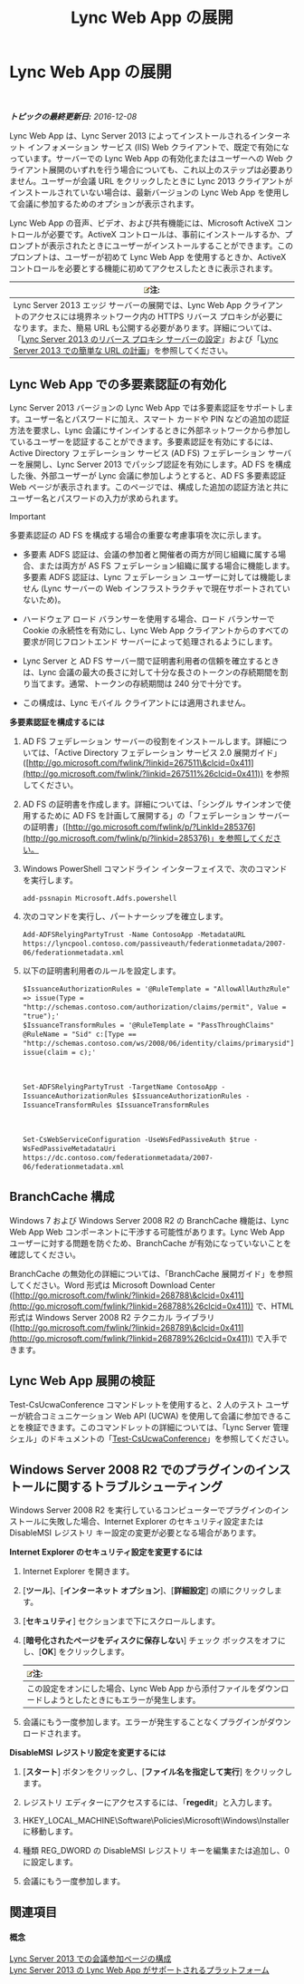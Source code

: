 ﻿---
title: Lync Web App の展開
TOCTitle: Lync Web App の展開
ms:assetid: b6301e98-051c-4e4b-8e10-ec922a8f508a
ms:mtpsurl: https://technet.microsoft.com/ja-jp/library/JJ205190(v=OCS.15)
ms:contentKeyID: 48273333
ms.date: 12/10/2016
mtps_version: v=OCS.15
ms.translationtype: HT
---

# Lync Web App の展開

 

_**トピックの最終更新日:** 2016-12-08_

Lync Web App は、Lync Server 2013 によってインストールされるインターネット インフォメーション サービス (IIS) Web クライアントで、既定で有効になっています。サーバーでの Lync Web App の有効化またはユーザーへの Web クライアント展開のいずれを行う場合についても、これ以上のステップは必要ありません。ユーザーが会議 URL をクリックしたときに Lync 2013 クライアントがインストールされていない場合は、最新バージョンの Lync Web App を使用して会議に参加するためのオプションが表示されます。

Lync Web App の音声、ビデオ、および共有機能には、Microsoft ActiveX コントロールが必要です。ActiveX コントロールは、事前にインストールするか、プロンプトが表示されたときにユーザーがインストールすることができます。このプロンプトは、ユーザーが初めて Lync Web App を使用するときか、ActiveX コントロールを必要とする機能に初めてアクセスしたときに表示されます。

<table>
<thead>
<tr class="header">
<th><img src="images/Gg412781.note(OCS.15).gif" title="note" alt="note" />注:</th>
</tr>
</thead>
<tbody>
<tr class="odd">
<td>Lync Server 2013 エッジ サーバーの展開では、Lync Web App クライアントのアクセスには境界ネットワーク内の HTTPS リバース プロキシが必要になります。また、簡易 URL も公開する必要があります。詳細については、「<a href="lync-server-2013-setting-up-reverse-proxy-servers.md">Lync Server 2013 のリバース プロキシ サーバーの設定</a>」および「<a href="lync-server-2013-planning-for-simple-urls.md">Lync Server 2013 での簡単な URL の計画</a>」を参照してください。</td>
</tr>
</tbody>
</table>


## Lync Web App での多要素認証の有効化

Lync Server 2013 バージョンの Lync Web App では多要素認証をサポートします。ユーザー名とパスワードに加え、スマート カードや PIN などの追加の認証方法を要求し、Lync 会議にサインインするときに外部ネットワークから参加しているユーザーを認証することができます。多要素認証を有効にするには、Active Directory フェデレーション サービス (AD FS) フェデレーション サーバーを展開し、Lync Server 2013 でパッシブ認証を有効にします。AD FS を構成した後、外部ユーザーが Lync 会議に参加しようとすると、AD FS 多要素認証 Web ページが表示されます。このページでは、構成した追加の認証方法と共にユーザー名とパスワードの入力が求められます。


> [!IMPORTANT]
> 多要素認証の AD FS を構成する場合の重要な考慮事項を次に示します。 
> <UL>
> <LI>
> <P>多要素 ADFS 認証は、会議の参加者と開催者の両方が同じ組織に属する場合、または両方が AS FS フェデレーション組織に属する場合に機能します。多要素 ADFS 認証は、Lync フェデレーション ユーザーに対しては機能しません (Lync サーバーの Web インフラストラクチャで現在サポートされていないため)。</P>
> <LI>
> <P>ハードウェア ロード バランサーを使用する場合、ロード バランサーで Cookie の永続性を有効にし、Lync Web App クライアントからのすべての要求が同じフロントエンド サーバーによって処理されるようにします。</P>
> <LI>
> <P>Lync Server と AD FS サーバー間で証明書利用者の信頼を確立するときは、Lync 会議の最大の長さに対して十分な長さのトークンの存続期間を割り当てます。通常、トークンの存続期間は 240 分で十分です。</P>
> <LI>
> <P>この構成は、Lync モバイル クライアントには適用されません。</P></LI></UL>



**多要素認証を構成するには**

1.  AD FS フェデレーション サーバーの役割をインストールします。詳細については、「Active Directory フェデレーション サービス 2.0 展開ガイド」([http://go.microsoft.com/fwlink/?linkid=267511\&clcid=0x411](http://go.microsoft.com/fwlink/?linkid=267511%26clcid=0x411)) を参照してください。

2.  AD FS の証明書を作成します。詳細については、「シングル サインオンで使用するために AD FS を計画して展開する」の「フェデレーション サーバーの証明書」([http://go.microsoft.com/fwlink/p/?LinkId=285376](http://go.microsoft.com/fwlink/p/?linkid=285376)」を参照してください。

3.  Windows PowerShell コマンドライン インターフェイスで、次のコマンドを実行します。
    
        add-pssnapin Microsoft.Adfs.powershell

4.  次のコマンドを実行し、パートナーシップを確立します。
    
        Add-ADFSRelyingPartyTrust -Name ContosoApp -MetadataURL https://lyncpool.contoso.com/passiveauth/federationmetadata/2007-06/federationmetadata.xml

5.  以下の証明書利用者のルールを設定します。
    
        $IssuanceAuthorizationRules = '@RuleTemplate = "AllowAllAuthzRule" => issue(Type = "http://schemas.contoso.com/authorization/claims/permit", Value = "true");'
        $IssuanceTransformRules = '@RuleTemplate = "PassThroughClaims" @RuleName = "Sid" c:[Type == "http://schemas.contoso.com/ws/2008/06/identity/claims/primarysid"]=> issue(claim = c);'

       &nbsp;
    
        Set-ADFSRelyingPartyTrust -TargetName ContosoApp -IssuanceAuthorizationRules $IssuanceAuthorizationRules -IssuanceTransformRules $IssuanceTransformRules

       &nbsp;
    
        Set-CsWebServiceConfiguration -UseWsFedPassiveAuth $true -WsFedPassiveMetadataUri https://dc.contoso.com/federationmetadata/2007-06/federationmetadata.xml

## BranchCache 構成

Windows 7 および Windows Server 2008 R2 の BranchCache 機能は、Lync Web App Web コンポーネントに干渉する可能性があります。Lync Web App ユーザーに対する問題を防ぐため、BranchCache が有効になっていないことを確認してください。

BranchCache の無効化の詳細については、「BranchCache 展開ガイド」を参照してください。Word 形式は Microsoft Download Center ([http://go.microsoft.com/fwlink/?linkid=268788\&clcid=0x411](http://go.microsoft.com/fwlink/?linkid=268788%26clcid=0x411)) で、HTML 形式は Windows Server 2008 R2 テクニカル ライブラリ ([http://go.microsoft.com/fwlink/?linkid=268789\&clcid=0x411](http://go.microsoft.com/fwlink/?linkid=268789%26clcid=0x411)) で入手できます。

## Lync Web App 展開の検証

Test-CsUcwaConference コマンドレットを使用すると、2 人のテスト ユーザーが統合コミュニケーション Web API (UCWA) を使用して会議に参加できることを検証できます。このコマンドレットの詳細については、「Lync Server 管理シェル」のドキュメントの「[Test-CsUcwaConference](test-csucwaconference.md)」を参照してください。

## Windows Server 2008 R2 でのプラグインのインストールに関するトラブルシューティング

Windows Server 2008 R2 を実行しているコンピューターでプラグインのインストールに失敗した場合、Internet Explorer のセキュリティ設定または DisableMSI レジストリ キー設定の変更が必要となる場合があります。

**Internet Explorer のセキュリティ設定を変更するには**

1.  Internet Explorer を開きます。

2.  \[**ツール**\]、\[**インターネット オプション**\]、\[**詳細設定**\] の順にクリックします。

3.  \[**セキュリティ**\] セクションまで下にスクロールします。

4.  \[**暗号化されたページをディスクに保存しない**\] チェック ボックスをオフにし、\[**OK**\] をクリックします。
    
    <table>
    <thead>
    <tr class="header">
    <th><img src="images/Gg412781.note(OCS.15).gif" title="note" alt="note" />注:</th>
    </tr>
    </thead>
    <tbody>
    <tr class="odd">
    <td>この設定をオンにした場合、Lync Web App から添付ファイルをダウンロードしようとしたときにもエラーが発生します。</td>
    </tr>
    </tbody>
    </table>


5.  会議にもう一度参加します。エラーが発生することなくプラグインがダウンロードされます。

**DisableMSI レジストリ設定を変更するには**

1.  \[**スタート**\] ボタンをクリックし、\[**ファイル名を指定して実行**\] をクリックします。

2.  レジストリ エディターにアクセスするには、「**regedit**」と入力します。

3.  HKEY\_LOCAL\_MACHINE\\Software\\Policies\\Microsoft\\Windows\\Installer に移動します。

4.  種類 REG\_DWORD の DisableMSI レジストリ キーを編集または追加し、0 に設定します。

5.  会議にもう一度参加します。

## 関連項目

#### 概念

[Lync Server 2013 での会議参加ページの構成](lync-server-2013-configuring-the-meeting-join-page.md)  
[Lync Server 2013 の Lync Web App がサポートされるプラットフォーム](lync-server-2013-lync-web-app-supported-platforms.md)

